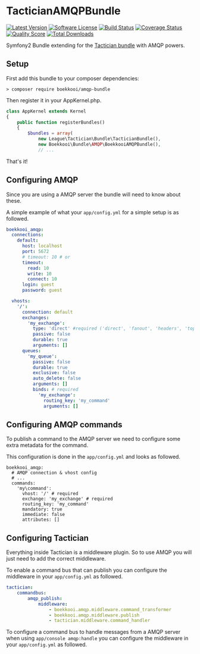 # TacticianAMQPBundle
[![Latest Version](https://img.shields.io/github/release/boekkooi/tactician-amqp-bundle.svg?style=flat-square)](https://github.com/boekkooi/tactician-amqp-bundle/releases)
[![Software License](https://img.shields.io/badge/license-MIT-brightgreen.svg?style=flat-square)](LICENSE.md)
[![Build Status](https://img.shields.io/travis/boekkooi/tactician-amqp-bundle/master.svg?style=flat-square)](https://travis-ci.org/boekkooi/tactician-amqp-bundle)
[![Coverage Status](https://img.shields.io/scrutinizer/coverage/g/boekkooi/tactician-amqp-bundle.svg?style=flat-square)](https://scrutinizer-ci.com/g/boekkooi/tactician-amqp-bundle/code-structure)
[![Quality Score](https://img.shields.io/scrutinizer/g/boekkooi/tactician-amqp-bundle.svg?style=flat-square)](https://scrutinizer-ci.com/g/boekkooi/tactician-amqp-bundle)
[![Total Downloads](https://img.shields.io/packagist/dt/boekkooi/tactician-amqp-bundle.svg?style=flat-square)](https://packagist.org/packages/boekkooi/tactician-amqp-bundle)

Symfony2 Bundle extending for the [Tactician bundle](https://github.com/thephpleague/tactician-bundle) with AMQP powers.

## Setup 
First add this bundle to your composer dependencies:

`> composer require boekkooi/amqp-bundle`

Then register it in your AppKernel.php.

```php
class AppKernel extends Kernel
{
    public function registerBundles()
    {
        $bundles = array(
            new League\Tactician\Bundle\TacticianBundle(),
            new Boekkooi\Bundle\AMQP\BoekkooiAMQPBundle(),
            // ...
```

That's it!
 
## Configuring AMQP

Since you are using a AMQP server the bundle will need to know about these.

A simple example of what your `app/config.yml` for a simple setup is as followed.

```yaml
boekkooi_amqp:
  connections:
    default:
      host: localhost
      port: 5672
      # timeout: 10 # or
      timeout:
        read: 10
        write: 10
        connect: 10
      login: guest
      password: guest

  vhosts:
    '/':
      connection: default
      exchanges:
        'my_exchange':
          type: 'direct' #required ('direct', 'fanout', 'headers', 'topic') 
          passive: false
          durable: true
          arguments: []
      queues:
        'my_queue':
          passive: false
          durable: true
          exclusive: false
          auto_delete: false
          arguments: []
          binds: # required
            'my_exchange': 
              routing_key: 'my_command'
              arguments: []
```

## Configuring AMQP commands

To publish a command to the AMQP server we need to configure some extra metadata for the command.

This configuration is done in the `app/config.yml` and looks as followed.

```
boekkooi_amqp:
  # AMQP connection & vhost config
  # ...
  commands:
    'my\command': 
      vhost: '/' # required
      exchange: 'my_exchange' # required
      routing_key: 'my_command'
      mandatory: true
      immediate: false
      attributes: []
```

## Configuring Tactician

Everything inside Tactician is a middleware plugin. So to use AMQP you will just need to add the correct middleware.

To enable a command bus that can publish you can configure the middleware in your `app/config.yml` as followed.

```yaml
tactician:
    commandbus:
        amqp_publish:
            middleware:
                - boekkooi.amqp.middleware.command_transformer                
                - boekkooi.amqp.middleware.publish
                - tactician.middleware.command_handler
```

To configure a command bus to handle messages from a AMQP server when using `app/console amqp:handle` you can configure the middleware in your `app/config.yml` as followed.
